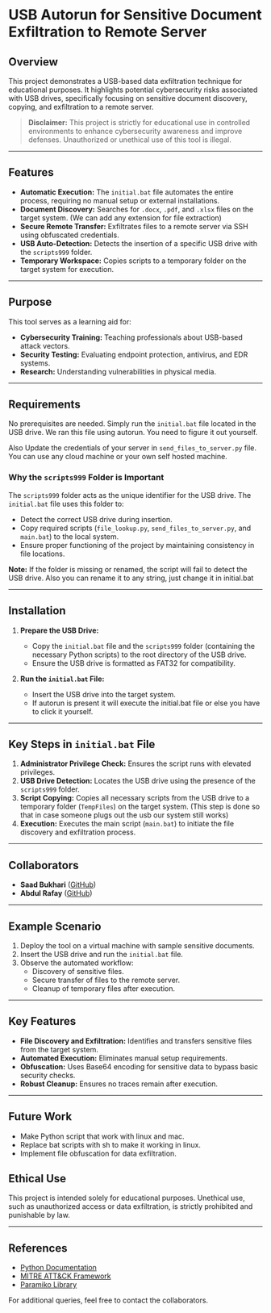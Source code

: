 # USB Autorun for Sensitive Document Exfiltration to Remote Server

## Overview
This project demonstrates a USB-based data exfiltration technique for educational purposes. It highlights potential cybersecurity risks associated with USB drives, specifically focusing on sensitive document discovery, copying, and exfiltration to a remote server.

> **Disclaimer:** This project is strictly for educational use in controlled environments to enhance cybersecurity awareness and improve defenses. Unauthorized or unethical use of this tool is illegal.

---

## Features
- **Automatic Execution:** The `initial.bat` file automates the entire process, requiring no manual setup or external installations.
- **Document Discovery:** Searches for `.docx`, `.pdf`, and `.xlsx` files on the target system. (We can add any extension for file extraction)
- **Secure Remote Transfer:** Exfiltrates files to a remote server via SSH using obfuscated credentials.
- **USB Auto-Detection:** Detects the insertion of a specific USB drive with the `scripts999` folder.
- **Temporary Workspace:** Copies scripts to a temporary folder on the target system for execution.

---

## Purpose
This tool serves as a learning aid for:
- **Cybersecurity Training:** Teaching professionals about USB-based attack vectors.
- **Security Testing:** Evaluating endpoint protection, antivirus, and EDR systems.
- **Research:** Understanding vulnerabilities in physical media.

---

## Requirements
No prerequisites are needed. Simply run the `initial.bat` file located in the USB drive. We ran this file using autorun. You need to figure it out yourself.

Also Update the credentials of your server in `send_files_to_server.py` file. You can use any cloud machine or your own self hosted machine.

### Why the `scripts999` Folder is Important
The `scripts999` folder acts as the unique identifier for the USB drive. The `initial.bat` file uses this folder to:
- Detect the correct USB drive during insertion.
- Copy required scripts (`file_lookup.py`, `send_files_to_server.py`, and `main.bat`) to the local system.
- Ensure proper functioning of the project by maintaining consistency in file locations.

**Note:** If the folder is missing or renamed, the script will fail to detect the USB drive. Also you can rename it to any string, just change it in initial.bat

---

## Installation
1. **Prepare the USB Drive:**
   - Copy the `initial.bat` file and the `scripts999` folder (containing the necessary Python scripts) to the root directory of the USB drive.
   - Ensure the USB drive is formatted as FAT32 for compatibility.

2. **Run the `initial.bat` File:**
   - Insert the USB drive into the target system.
   - If autorun is present it will execute the initial.bat file or else you have to click it yourself.

---

## Key Steps in `initial.bat` File
1. **Administrator Privilege Check:** Ensures the script runs with elevated privileges.
2. **USB Drive Detection:** Locates the USB drive using the presence of the `scripts999` folder.
3. **Script Copying:** Copies all necessary scripts from the USB drive to a temporary folder (`TempFiles`) on the target system. (This step is done so that in case someone plugs out the usb our system still works)
4. **Execution:** Executes the main script (`main.bat`) to initiate the file discovery and exfiltration process.

---

## Collaborators
- **Saad Bukhari** ([GitHub](https://github.com/saadbukhari00))
- **Abdul Rafay**  ([GitHub](https://github.com/abdulrafay1-4))

---

## Example Scenario
1. Deploy the tool on a virtual machine with sample sensitive documents.
2. Insert the USB drive and run the `initial.bat` file.
3. Observe the automated workflow:
   - Discovery of sensitive files.
   - Secure transfer of files to the remote server.
   - Cleanup of temporary files after execution.

---

## Key Features
- **File Discovery and Exfiltration:** Identifies and transfers sensitive files from the target system.
- **Automated Execution:** Eliminates manual setup requirements.
- **Obfuscation:** Uses Base64 encoding for sensitive data to bypass basic security checks.
- **Robust Cleanup:** Ensures no traces remain after execution.

---

## Future Work
- Make Python script that work with linux and mac.
- Replace bat scripts with sh to make it working in linux.
- Implement file obfuscation for data exfiltration.

## Ethical Use
This project is intended solely for educational purposes. Unethical use, such as unauthorized access or data exfiltration, is strictly prohibited and punishable by law.

---

## References
- [Python Documentation](https://www.python.org/doc/)
- [MITRE ATT&CK Framework](https://attack.mitre.org/)
- [Paramiko Library](http://docs.paramiko.org/en/stable/)

For additional queries, feel free to contact the collaborators.
